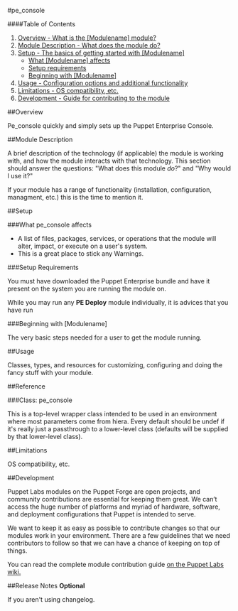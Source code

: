 #pe_console

####Table of Contents

1. [Overview - What is the [Modulename] module?](#overview)
2. [Module Description - What does the module do?](#module-description)
3. [Setup - The basics of getting started with [Modulename]](#setup)
    * [What [Modulename] affects](#what-registry-affects)
    * [Setup requirements](#setup-requirements)
    * [Beginning with [Modulename]](#beginning-with-registry)
4. [Usage - Configuration options and additional functionality](#usage)
5. [Limitations - OS compatibility, etc.](#limitations)
6. [Development - Guide for contributing to the module](#development)

##Overview

Pe_console quickly and simply sets up the Puppet Enterprise Console.       

##Module Description

A brief description of the technology (if applicable) the module is working with, and how the module interacts with that technology. This section should answer the questions: "What does this module *do*?" and "Why would I use it?"

If your module has a range of functionality (installation, configuration, managment, etc.) this is the time to mention it.

##Setup

###What pe_console affects

* A list of files, packages, services, or operations that the module will alter, impact, or execute on a user's system.
* This is a great place to stick any Warnings.

###Setup Requirements

You must have downloaded the Puppet Enterprise bundle and have it present on the system you are running the module on.

While you may run any **PE Deploy** module individually, it is advices that you have run 
	
###Beginning with [Modulename]	

The very basic steps needed for a user to get the module running. 


##Usage

Classes, types, and resources for customizing, configuring and doing the fancy stuff with your module. 


##Reference

###Class: pe_console

This is a top-level wrapper class intended to be used in an environment where most parameters come from hiera. Every default should be undef if it's really just a passthrough to a lower-level class (defaults will be supplied by that lower-level class).

##Limitations

OS compatibility, etc.

##Development

Puppet Labs modules on the Puppet Forge are open projects, and community contributions are essential for keeping them great. We can’t access the huge number of platforms and myriad of hardware, software, and deployment configurations that Puppet is intended to serve.

We want to keep it as easy as possible to contribute changes so that our modules work in your environment. There are a few guidelines that we need contributors to follow so that we can have a chance of keeping on top of things.

You can read the complete module contribution guide [on the Puppet Labs wiki.](http://projects.puppetlabs.com/projects/module-site/wiki/Module_contributing)

##Release Notes **Optional**

If you aren't using changelog. 
